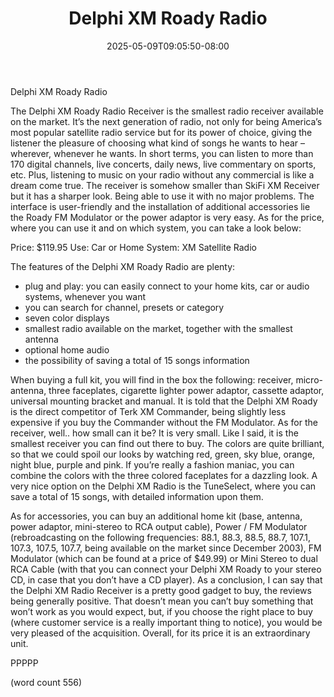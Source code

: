 ﻿---
title: "Delphi XM Roady Radio"
date: 2025-05-09T09:05:50-08:00
description: "Satellite-Radio Tips for Web Success"
featured_image: "/images/Satellite-Radio.jpg"
tags: ["Satellite Radio"]
---

Delphi XM Roady Radio

The Delphi XM Roady Radio Receiver is the smallest radio receiver available on the market. It’s the next generation of radio, not only for being America’s most popular satellite radio service but for its power of choice, giving the listener the pleasure of choosing what kind of songs he wants to hear – wherever, whenever he wants. In short terms, you can listen to more than 170 digital channels, live concerts, daily news, live commentary on sports, etc. Plus, listening to music on your radio without any commercial is like a dream come true. The receiver is somehow smaller than SkiFi XM Receiver but it has a sharper look. Being able to use it with no major problems. The interface is user-friendly and the installation of  additional accessories lie the Roady FM Modulator or the power adaptor is very easy. As for the price, where you can use it and on which system, you can take a look below:

Price: $119.95
Use: Car or Home
System: XM Satellite Radio

The features of the Delphi XM Roady Radio are plenty:
- plug and play: you can easily connect to your home kits, car or audio systems, whenever you want
- you can search for channel, presets or category
- seven color displays
- smallest radio available on the market, together with the smallest antenna
- optional home audio
- the possibility of saving a total of 15 songs information


When buying a full kit, you will find in the box the following: receiver, micro-antenna, three faceplates, cigarette lighter power adaptor, cassette adaptor, universal mounting bracket and manual. It is told that the Delphi XM Roady is the direct competitor of Terk XM Commander, being slightly less expensive if you buy the Commander without the FM Modulator. As for the receiver, well.. how small can it be? It is very small. Like I said, it is the smallest receiver you can find out there to buy. The colors are quite brilliant, so that we could spoil our looks by watching red, green, sky blue, orange, night blue, purple and pink. If you’re really a fashion maniac, you can combine the colors with the three colored faceplates for a dazzling look. A very nice option on the Delphi XM Radio is the TuneSelect, where you can save a total of 15 songs, with detailed information upon them.

As for accessories, you can buy an additional home kit (base, antenna, power adaptor, mini-stereo to RCA output cable), Power / FM Modulator (rebroadcasting on the following frequencies: 88.1, 88.3, 88.5, 88.7, 107.1,  107.3, 107.5, 107.7, being available on the market since December 2003),  FM Modulator (which can be found at a price of  $49.99) or Mini Stereo to dual RCA Cable (with that you can connect your Delphi XM Roady to your stereo CD, in case that you don’t have a CD player).
As a conclusion, I can say that the Delphi XM Radio Receiver is a pretty good gadget to buy, the reviews being generally positive. That doesn’t mean you can’t buy something that won’t work as you would expect, but, if you choose the right place to buy (where customer service is a really important thing to notice), you would be very pleased of the acquisition. Overall, for its price it is an extraordinary unit.

PPPPP

(word count 556)

